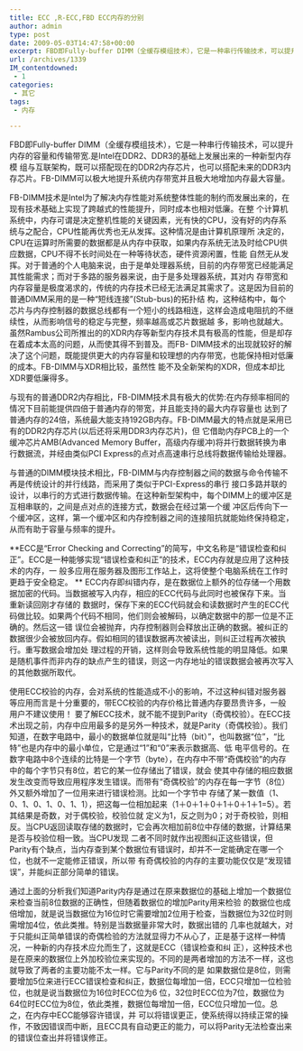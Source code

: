```yaml
---
title: ECC ,R-ECC,FBD ECC内存的分别
author: admin
type: post
date: 2009-05-03T14:47:58+00:00
excerpt: FBD即Fully-buffer DIMM（全缓存模组技术），它是一种串行传输技术，可以提升内存的容量和传输带宽.是Intel在DDR2、DDR3的基础上发展出来的一种新型内存模组与互联架构，既可以搭配现在的DDR2内存芯片，也可以搭配未来的DDR3内存芯片。FB-DIMM可以极大地提升系统内存带宽并且极大地增加内存最大容量。
url: /archives/1339
IM_contentdowned:
 - 1
categories:
 - 其它
tags:
 - 内存

---
```

FBD即Fully-buffer DIMM（全缓存模组技术），它是一种串行传输技术，可以提升内存的容量和传输带宽.是Intel在DDR2、DDR3的基础上发展出来的一种新型内存模 组与互联架构，既可以搭配现在的DDR2内存芯片，也可以搭配未来的DDR3内存芯片。FB-DIMM可以极大地提升系统内存带宽并且极大地增加内存最大容量。

FB-DIMM技术是Intel为了解决内存性能对系统整体性能的制约而发展出来的，在现有技术基础上实现了跨越式的性能提升，同时成本也相对低廉。在整 个计算机系统中，内存可谓是决定整机性能的关键因素，光有快的CPU，没有好的内存系统与之配合，CPU性能再优秀也无从发挥。这种情况是由计算机原理所 决定的，CPU在运算时所需要的数据都是从内存中获取，如果内存系统无法及时给CPU供应数据，CPU不得不长时间处在一种等待状态，硬件资源闲置，性能 自然无从发挥。对于普通的个人电脑来说，由于是单处理器系统，目前的内存带宽已经能满足其性能需求；而对于多路的服务器来说，由于是多处理器系统，其对内 存带宽和内存容量是极度渴求的，传统的内存技术已经无法满足其需求了。这是因为目前的普通DIMM采用的是一种“短线连接”(Stub-bus)的拓扑结 构，这种结构中，每个芯片与内存控制器的数据总线都有一个短小的线路相连，这样会造成电阻抗的不继续性，从而影响信号的稳定与完整，频率越高或芯片数据越 多，影响也就越大。虽然Rambus公司所推出的的XDR内存等新型内存技术具有极高的性能，但是却存在着成本太高的问题，从而使其得不到普及。而FB- DIMM技术的出现就较好的解决了这个问题，既能提供更大的内存容量和较理想的内存带宽，也能保持相对低廉的成本。FB-DIMM与XDR相比较，虽然性 能不及全新架构的XDR，但成本却比XDR要低廉得多。

与现有的普通DDR2内存相比，FB-DIMM技术具有极大的优势:在内存频率相同的情况下目前能提供四倍于普通内存的带宽，并且能支持的最大内存容量也 达到了普通内存的24倍，系统最大能支持192GB内存。FB-DIMM最大的特点就是采用已有的DDR2内存芯片(以后还将采用DDR3内存芯片)，但 它借助内存PCB上的一个缓冲芯片AMB(Advanced Memory Buffer，高级内存缓冲)将并行数据转换为串行数据流，并经由类似PCI Express的点对点高速串行总线将数据传输给处理器。

与普通的DIMM模块技术相比，FB-DIMM与内存控制器之间的数据与命令传输不再是传统设计的并行线路，而采用了类似于PCI-Express的串行 接口多路并联的设计，以串行的方式进行数据传输。在这种新型架构中，每个DIMM上的缓冲区是互相串联的，之间是点对点的连接方式，数据会在经过第一个缓 冲区后传向下一个缓冲区，这样，第一个缓冲区和内存控制器之间的连接阻抗就能始终保持稳定，从而有助于容量与频率的提升。

**ECC是“Error Checking and Correcting”的简写，中文名称是“错误检查和纠正”。ECC是一种能够实现“错误检查和纠正”的技术，ECC内存就是应用了这种技术的内存，一 般多应用在服务器及图形工作站上，这将使整个电脑系统在工作时更趋于安全稳定。
** ECC内存即纠错内存，是在数据位上额外的位存储一个用数据加密的代码。当数据被写入内存，相应的ECC代码与此同时也被保存下来。当重新读回刚才存储的 数据时，保存下来的ECC代码就会和读数据时产生的ECC代码做比较。如果两个代码不相同，他们则会被解码，以确定数据中的那一位是不正确的。然后这一错 误位会被抛弃，内存控制器则会释放出正确的数据。被纠正的数据很少会被放回内存。假如相同的错误数据再次被读出，则纠正过程再次被执行。重写数据会增加处 理过程的开销，这样则会导致系统性能的明显降低。如果是随机事件而非内存的缺点产生的错误，则这一内存地址的错误数据会被再次写入的其他数据所取代。

使用ECC校验的内存，会对系统的性能造成不小的影响，不过这种纠错对服务器等应用而言是十分重要的，带ECC校验的内存价格比普通内存要昂贵许多，一般用户不建议使用！
要了解ECC技术，就不能不提到Parity（奇偶校验）。在ECC技术出现之前，内存中应用最多的是另外一种技术，就是Parity（奇偶校验）。我们 知道，在数字电路中，最小的数据单位就是叫“比特（bit）”，也叫数据“位”，“比特”也是内存中的最小单位，它是通过“1”和“0”来表示数据高、低 电平信号的。在数字电路中8个连续的比特是一个字节（byte），在内存中不带“奇偶校验”的内存中的每个字节只有8位，若它的某一位存储出了错误，就会 使其中存储的相应数据发生改变而导致应用程序发生错误。而带有“奇偶校验”的内存在每一字节（8位）外又额外增加了一位用来进行错误检测。比如一个字节中 存储了某一数值（1、0、1、0、1、0、1、1），把这每一位相加起来（1＋0＋1＋0＋1＋0＋1＋1=5）。若其结果是奇数，对于偶校验，校验位就 定义为1，反之则为0；对于奇校验，则相反。当CPU返回读取存储的数据时，它会再次相加前8位中存储的数据，计算结果是否与校验位相一致。当CPU发现 二者不同时就作出视图纠正这些错误，但Parity有个缺点，当内存查到某个数据位有错误时，却并不一定能确定在哪一个位，也就不一定能修正错误，所以带 有奇偶校验的内存的主要功能仅仅是“发现错误”，并能纠正部分简单的错误。

通过上面的分析我们知道Parity内存是通过在原来数据位的基础上增加一个数据位来检查当前8位数据的正确性，但随着数据位的增加Parity用来检验 的数据位也成倍增加，就是说当数据位为16位时它需要增加2位用于检查，当数据位为32位时则需增加4位，依此类推。特别是当数据量非常大时，数据出错的 几率也就越大，对于只能纠正简单错误的奇偶检验的方法就显得力不从心了，正是基于这样一种情况，一种新的内存技术应允而生了，这就是ECC（错误检查和纠 正），这种技术也是在原来的数据位上外加校验位来实现的。不同的是两者增加的方法不一样，这也就导致了两者的主要功能不太一样。它与Parity不同的是 如果数据位是8位，则需要增加5位来进行ECC错误检查和纠正，数据位每增加一倍，ECC只增加一位检验位，也就是说当数据位为16位时ECC位为6 位，32位时ECC位为7位，数据位为64位时ECC位为8位，依此类推，数据位每增加一倍，ECC位只增加一位。总之，在内存中ECC能够容许错误，并 可以将错误更正，使系统得以持续正常的操作，不致因错误而中断，且ECC具有自动更正的能力，可以将Parity无法检查出来的错误位查出并将错误修正。